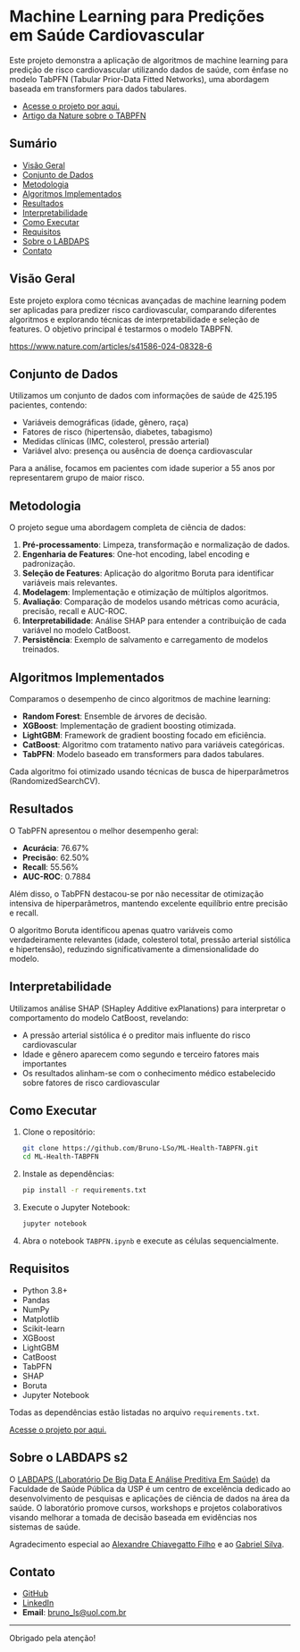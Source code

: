 # Machine Learning para Predições em Saúde Cardiovascular

Este projeto demonstra a aplicação de algoritmos de machine learning para predição de risco cardiovascular utilizando dados de saúde, com ênfase no modelo TabPFN (Tabular Prior-Data Fitted Networks), uma abordagem baseada em transformers para dados tabulares.

- [Acesse o projeto por aqui.](TABPFNHealth.ipynb)
- [Artigo da Nature sobre o TABPFN](https://www.nature.com/articles/s41586-024-08328-6)

## Sumário
- [Visão Geral](#visão-geral)
- [Conjunto de Dados](#conjunto-de-dados)
- [Metodologia](#metodologia)
- [Algoritmos Implementados](#algoritmos-implementados)
- [Resultados](#resultados)
- [Interpretabilidade](#interpretabilidade)
- [Como Executar](#como-executar)
- [Requisitos](#requisitos)
- [Sobre o LABDAPS](#sobre-o-labdaps-s2)
- [Contato](#contato)

## Visão Geral

Este projeto explora como técnicas avançadas de machine learning podem ser aplicadas para predizer risco cardiovascular, comparando diferentes algoritmos e explorando técnicas de interpretabilidade e seleção de features. O objetivo principal é testarmos o modelo TABPFN.

https://www.nature.com/articles/s41586-024-08328-6

## Conjunto de Dados

Utilizamos um conjunto de dados com informações de saúde de 425.195 pacientes, contendo:
- Variáveis demográficas (idade, gênero, raça)
- Fatores de risco (hipertensão, diabetes, tabagismo)
- Medidas clínicas (IMC, colesterol, pressão arterial)
- Variável alvo: presença ou ausência de doença cardiovascular

Para a análise, focamos em pacientes com idade superior a 55 anos por representarem grupo de maior risco.

## Metodologia

O projeto segue uma abordagem completa de ciência de dados:

1. **Pré-processamento**: Limpeza, transformação e normalização de dados.
2. **Engenharia de Features**: One-hot encoding, label encoding e padronização.
3. **Seleção de Features**: Aplicação do algoritmo Boruta para identificar variáveis mais relevantes.
4. **Modelagem**: Implementação e otimização de múltiplos algoritmos.
5. **Avaliação**: Comparação de modelos usando métricas como acurácia, precisão, recall e AUC-ROC.
6. **Interpretabilidade**: Análise SHAP para entender a contribuição de cada variável no modelo CatBoost.
7. **Persistência**: Exemplo de salvamento e carregamento de modelos treinados.

## Algoritmos Implementados

Comparamos o desempenho de cinco algoritmos de machine learning:

- **Random Forest**: Ensemble de árvores de decisão.
- **XGBoost**: Implementação de gradient boosting otimizada.
- **LightGBM**: Framework de gradient boosting focado em eficiência.
- **CatBoost**: Algoritmo com tratamento nativo para variáveis categóricas.
- **TabPFN**: Modelo baseado em transformers para dados tabulares.

Cada algoritmo foi otimizado usando técnicas de busca de hiperparâmetros (RandomizedSearchCV).

## Resultados

O TabPFN apresentou o melhor desempenho geral:
- **Acurácia**: 76.67%
- **Precisão**: 62.50% 
- **Recall**: 55.56%
- **AUC-ROC**: 0.7884

Além disso, o TabPFN destacou-se por não necessitar de otimização intensiva de hiperparâmetros, mantendo excelente equilíbrio entre precisão e recall.

O algoritmo Boruta identificou apenas quatro variáveis como verdadeiramente relevantes (idade, colesterol total, pressão arterial sistólica e hipertensão), reduzindo significativamente a dimensionalidade do modelo.

## Interpretabilidade

Utilizamos análise SHAP (SHapley Additive exPlanations) para interpretar o comportamento do modelo CatBoost, revelando:

- A pressão arterial sistólica é o preditor mais influente do risco cardiovascular
- Idade e gênero aparecem como segundo e terceiro fatores mais importantes
- Os resultados alinham-se com o conhecimento médico estabelecido sobre fatores de risco cardiovascular

## Como Executar

1. Clone o repositório:
   ```bash
   git clone https://github.com/Bruno-LSo/ML-Health-TABPFN.git
   cd ML-Health-TABPFN
   ```

2. Instale as dependências:
   ```bash
   pip install -r requirements.txt
   ```

3. Execute o Jupyter Notebook:
   ```bash
   jupyter notebook
   ```

4. Abra o notebook `TABPFN.ipynb` e execute as células sequencialmente.

## Requisitos

- Python 3.8+
- Pandas
- NumPy
- Matplotlib
- Scikit-learn
- XGBoost
- LightGBM
- CatBoost
- TabPFN
- SHAP
- Boruta
- Jupyter Notebook

Todas as dependências estão listadas no arquivo `requirements.txt`.

[Acesse o projeto por aqui.](TABPFNHealth.ipynb)

## Sobre o LABDAPS s2

O [LABDAPS (Laboratório De Big Data E Análise Preditiva Em Saúde)](http://www.fsp.usp.br/labdaps/) da Faculdade de Saúde Pública da USP é um centro de excelência dedicado ao desenvolvimento de pesquisas e aplicações de ciência de dados na área da saúde. O laboratório promove cursos, workshops e projetos colaborativos visando melhorar a tomada de decisão baseada em evidências nos sistemas de saúde.

Agradecimento especial ao [Alexandre Chiavegatto Filho](https://www.linkedin.com/in/alexandre-chiavegatto-filho/) e ao [Gabriel Silva](https://www.linkedin.com/in/gabriel-silva-4258b998/).


## Contato

- [GitHub](https://github.com/Bruno-LSo)
- [LinkedIn](https://www.linkedin.com/in/bruno-lima-ds)
- **Email**: bruno_ls@uol.com.br

---
Obrigado pela atenção!
